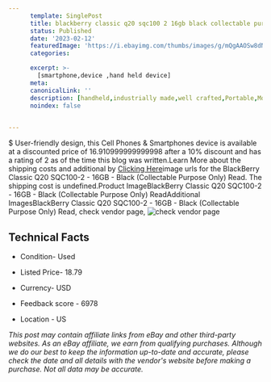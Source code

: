 ```yaml
---
      template: SinglePost
      title: blackberry classic q20 sqc100 2 16gb black collectable purpose only read
      status: Published
      date: '2023-02-12'
      featuredImage: 'https://i.ebayimg.com/thumbs/images/g/mQgAAOSw8dNjILdy/s-l225.jpg'
      categories: 

      excerpt: >-
        [smartphone,device ,hand held device]
      meta:
      canonicalLink: ''
      description: [handheld,industrially made,well crafted,Portable,Mobile,Compact,Convenient,Lightweight,Maneuverable,Man-portable,Miniature,Carriable,Hand-held,Light,Holdable,Transportable,Mobile device,Pocket-sized,On-the-go,Wireless,Cordless,Compact size,Convenient size, smartphone,device ,hand held device]
      noindex: false

        
---
```

$
    User-friendly design, this Cell Phones & Smartphones device is available at a discounted price of 16.910999999999998 after a 10% discount and has a rating of 2 as of the time this blog was written.Learn More about the shipping costs and additional by [Clicking Here](https://www.ebay.com/itm/265916695188?hash=item3de9dec294%3Ag%3AmQgAAOSw8dNjILdy&amdata=enc%3AAQAHAAAA8KXXo1fJzQguLzhgCLWUfIY9JTxg2DhfjArAMSQdKcMlkJaZlvP64tN%2BG2sx8KFMk5yV2VIQgy%2BcPQFOEBI%2BIT930ZGgDUzPB7qjg6GSzfbIw1guQcLK%2FlmzOPKcCFfPZxAqqRfJ20tkFBacayUm1NPaAQaPe1JmnIvHKBzOiAVy%2BFw8RSZS5%2FNDlyBsZZ4NYKDAmf%2BO6oxWfLpeFOq%2FEbynK0DA28VwCJsdP3Jmkj7WmvsaLNLKf7ZxmmwkoBOnnUcqYYPj%2Bi8rFbV8Uun%2BSO6qqTtyGtZxSWJqddC1eAyh6wExSjzlM0aZHoe9Pt2e9A%3D%3D&mkevt=1&mkcid=1&mkrid=711-53200-19255-0&campid=%253CePNCampaignId%253E&customid=%253CreferenceId%253E&toolid=10049)image urls for the BlackBerry Classic Q20 SQC100-2 - 16GB - Black (Collectable Purpose Only) Read. The shipping cost is undefined.Product ImageBlackBerry Classic Q20 SQC100-2 - 16GB - Black (Collectable Purpose Only) ReadAdditional ImagesBlackBerry Classic Q20 SQC100-2 - 16GB - Black (Collectable Purpose Only) Read, check vendor page, ![check vendor page]()
    
    

 ## Technical Facts 



     
      

 - Condition- Used 


      

 - Listed Price- 18.79 


      

 - Currency- USD 


      

 - Feedback score - 6978 


      

 - Location - US 


      
      

 *_This post may contain affiliate links from eBay and other third-party websites. As an eBay affiliate, we earn from qualifying purchases. Although we do our best to keep the information up-to-date and accurate, please check the date and all details with the vendor's website before making a purchase. Not all data may be accurate._*



    
    
    
    
    